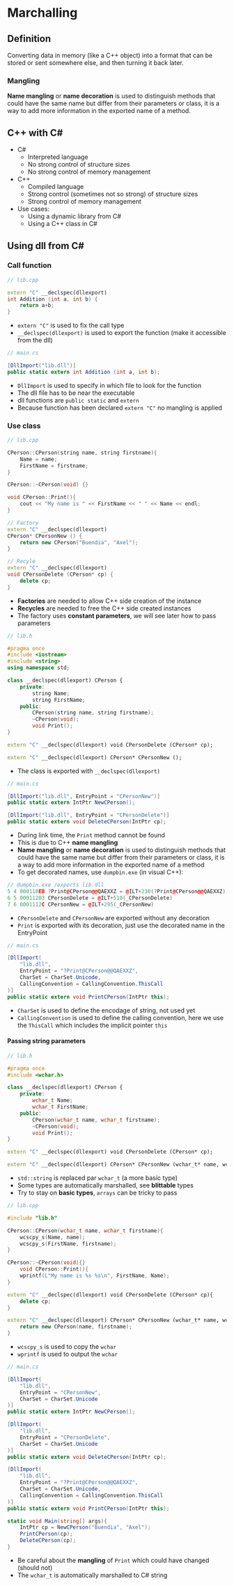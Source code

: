 # Marchalling

## Definition
Converting data in memory (like a C++ object) into a format that can be stored or sent somewhere else, and then turning it back later.

### Mangling
**Name mangling** or **name decoration** is used to distinguish methods that could have the same name but differ from their parameters or class, it is a way to add more information in the exported name of a method.

## C++ with C#
- C#
    - Interpreted language
    - No strong control of structure sizes
    - No strong control of memory management
- C++
    - Compiled language
    - Strong control (sometimes not so strong) of structure sizes
    - Strong control of memory management
- Use cases:
    - Using a dynamic library from C#
    - Using a C++ class in C#

## Using dll from C#
### Call function
```cpp
// lib.cpp

extern "C" __declspec(dllexport)
int Addition (int a, int b) {
    return a+b;
}
```
- `extern "C"` is used to fix the call type
- `__declspec(dllexport)` is used to export the function (make it accessible from the
dll)

```cs
// main.cs

[DllImport("lib.dll")]
public static extern int Addition (int a, int b);
```
- `DllImport` is used to specify in which file to look for the function
- The dll file has to be near the executable
- dll functions are `public static` and `extern`
- Because function has been declared `extern "C"` no mangling is applied

### Use class
```cpp
// lib.cpp

CPerson::CPerson(string name, string firstname){
    Name = name;
    FirstName = firstname;
}

CPerson::~CPerson(void) {}

void CPerson::Print(){
    cout << "My name is " << FirstName << " " << Name << endl;
}

// Factory
extern "C" __declspec(dllexport)
CPerson* CPersonNew () {
    return new CPerson("Buendia", "Axel");
}

// Recyle
extern "C" __declspec(dllexport)
void CPersonDelete (CPerson* cp) {
    delete cp;
} 

```

- **Factories** are needed to allow C++ side creation of the instance
- **Recycles** are needed to free the C++ side created instances
- The factory uses **constant parameters**, we will see later how to pass parameters

```cpp
// lib.h

#pragma once
#include <iostream>
#include <string>
using namespace std;

class __declspec(dllexport) CPerson {
    private:
        string Name;
        string FirstName;
    public:
        CPerson(string name, string firstname);
        ~CPerson(void);
        void Print();
}

extern "C" __declspec(dllexport) void CPersonDelete (CPerson* cp);

extern "C" __declspec(dllexport) CPerson* CPersonNew ();
```
- The class is exported with `__declspec(dllexport)`


```cs
// main.cs

[DllImport("lib.dll", EntryPoint = "CPersonNew")]
public static extern IntPtr NewCPerson();

[DllImport("lib.dll", EntryPoint = "CPersonDelete")]
public static extern void DeleteCPerson(IntPtr cp);
```

- During link time, the `Print` method cannot be found
- This is due to C++ **name mangling**
- **Name mangling** or **name decoration** is used to distinguish methods that could have the same name but differ from their parameters or class, it is a way to add more information in the exported name of a method
- To get decorated names, use `dumpbin.exe` (in visual C++):
```cpp
// dumpbin.exe /exports lib.dll
5 4 000110EB ?Print@CPerson@@QAEXXZ = @ILT+230(?Print@CPerson@@QAEXXZ)
6 5 00011203 CPersonDelete = @ILT+510(_CPersonDelete)
7 6 0001112C CPersonNew = @ILT+295(_CPersonNew)
```
- `CPersonDelete` and `CPersonNew` are exported without any decoration
- `Print` is exported with its decoration, just use the decorated name in the EntryPoint

```cs
// main.cs

[DllImport(
    "lib.dll", 
    EntryPoint = "?Print@CPerson@@QAEXXZ", 
    CharSet = CharSet.Unicode, 
    CallingConvention = CallingConvention.ThisCall
)]
public static extern void PrintCPerson(IntPtr this);
```
- `CharSet` is used to define the encodage of string, not used yet
- `CallingConvention` is used to define the calling convention, here we use the `ThisCall` which includes the implicit pointer `this`


#### Passing string parameters
```cpp
// lib.h

#pragma once
#include <wchar.h>

class __declspec(dllexport) CPerson {
    private:
        wchar_t Name;
        wchar_t FirstName;
    public:
        CPerson(wchar_t name, wchar_t firstname);
        ~CPerson(void);
        void Print();
}

extern "C" __declspec(dllexport) void CPersonDelete (CPerson* cp);

extern "C" __declspec(dllexport) CPerson* CPersonNew (wchar_t* name, wchar_t* firstname);
```
- `std::string` is replaced par `wchar_t` (a more basic type)
- Some types are automatically marshalled, see **blittable** types
- Try to stay on **basic types**, `arrays` can be tricky to pass

```cpp
// lib.cpp

#include "lib.h"

CPerson::CPerson(wchar_t name, wchar_t firstname){
    wcscpy_s(Name, name);
    wcscpy_s(FirstName, firstname);
}

CPerson::~CPerson(void){}
    void CPerson::Print(){
    wprintf(L"My name is %s %s\n", FirstName, Name);
}

extern "C" __declspec(dllexport) void CPersonDelete (CPerson* cp){
    delete cp;
}

extern "C" __declspec(dllexport) CPerson* CPersonNew (wchar_t* name, wchar_t* firstname){
    return new CPerson(name, firstname);
}

```

- `wcscpy_s` is used to copy the `wchar`
- `wprintf` is used to output the `wchar` 

```cs
// main.cs

[DllImport(
    "lib.dll", 
    EntryPoint = "CPersonNew", 
    CharSet = CharSet.Unicode
)]
public static extern IntPtr NewCPerson();

[DllImport(
    "lib.dll",
    EntryPoint = "CPersonDelete", 
    CharSet = CharSet.Unicode
)]
public static extern void DeleteCPerson(IntPtr cp);

[DllImport(
    "lib.dll", 
    EntryPoint = "?Print@CPerson@@QAEXXZ",
    CharSet = CharSet.Unicode,
    CallingConvention = CallingConvention.ThisCall
)]
public static extern void PrintCPerson(IntPtr this);

static void Main(string[] args){
    IntPtr cp = NewCPerson("Buendia", "Axel");
    PrintCPerson(cp);
    DeleteCPerson(cp);
}
```

- Be careful about the **mangling** of `Print` which could have changed (should not)
- The `wchar_t` is automatically marshalled to C# string
